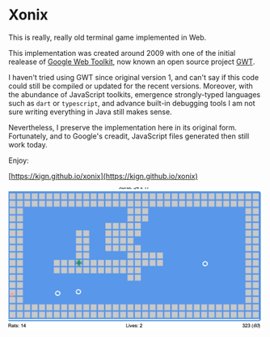 # Xonix

This is really, really old terminal game implemented in Web.

This implementation was created around 2009 with one of the initial realease of
[Google Web Toolkit](https://en.wikipedia.org/wiki/Google_Web_Toolkit), now known
an open source project [GWT](http://www.gwtproject.org/).

I haven't tried using GWT since original version 1, and can't say if this code could still
be compiled or updated for the recent versions. Moreover, with the abundance of JavaScript
toolkits, emergence strongly-typed languages such as `dart` or `typescript`, and
advance built-in debugging tools I am not sure writing everything in Java still makes sense.

Nevertheless, I preserve the implementation here in its original form. Fortunately, and to Google's creadit,
JavaScript files generated then still work today.

Enjoy:

[https://kign.github.io/xonix](https://kign.github.io/xonix)

![Xonix Screenshot](https://github.com/kign/xonix/blob/main/src/net/inet_lab/xonix/public/Xonix.png?raw=true "Xonix Screenshot" )



